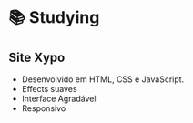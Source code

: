 # :books: Studying

## Site Xypo
- Desenvolvido em HTML, CSS e JavaScript.
- Effects suaves
- Interface Agradável
- Responsivo
 
